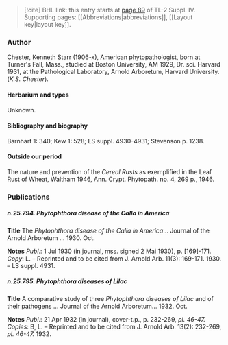 > [!cite] BHL link: this entry starts at [page 89](https://www.biodiversitylibrary.org/item/103860#page/99/mode/1up) of TL-2 Suppl. IV.
> Supporting pages: [[Abbreviations|abbreviations]], [[Layout key|layout key]].

### Author

Chester, Kenneth Starr (1906-x), American phytopathologist, born at Turner's Fall, Mass., studied at Boston University, AM 1929, Dr. sci. Harvard 1931, at the Pathological Laboratory, Arnold Arboretum, Harvard University. (*K.S. Chester*).

#### Herbarium and types

Unknown.

#### Bibliography and biography

Barnhart 1: 340; Kew 1: 528; LS suppl. 4930-4931; Stevenson p. 1238.

#### Outside our period

The nature and prevention of the *Cereal Rusts* as exemplified in the Leaf Rust of Wheat, Waltham 1946, Ann. Crypt. Phytopath. no. 4, 269 p., 1946.

### Publications

##### n.25.794. Phytophthora disease of the Calla in America

**Title**
The *Phytophthora disease of the Calla in America*... Journal of the Arnold Arboretum ... 1930. Oct.

**Notes**
*Publ*.: 1 Jul 1930 (in journal, mss. signed 2 Mai 1930), p. \[169\]-171. *Copy*: L. – Reprinted and to be cited from J. Arnold Arb. 11(3): 169-171. 1930. – LS suppl. 4931.

##### n.25.795. Phytophthora diseases of Lilac

**Title**
A comparative study of three *Phytophthora diseases of Lilac* and of their pathogens ... Journal of the Arnold Arboretum... 1932. Oct.

**Notes**
*Publ*.: 21 Apr 1932 (in journal), cover-t.p., p. 232-269, *pl. 46-47.* *Copies*: B, L. – Reprinted and to be cited from J. Arnold Arb. 13(2): 232-269, *pl. 46-47.* 1932.

